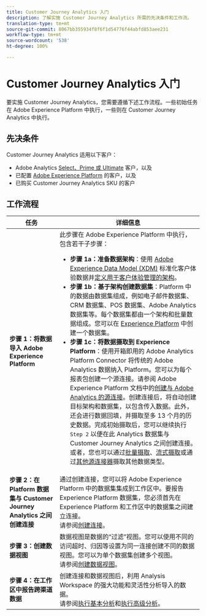 ```yaml
---
title: Customer Journey Analytics 入门
description: 了解实施 Customer Journey Analytics 所需的先决条件和工作流。
translation-type: tm+mt
source-git-commit: 8067bb355934f8f6f1d54776f44abfd853aee231
workflow-type: tm+mt
source-wordcount: '538'
ht-degree: 100%

---
```



# Customer Journey Analytics 入门

要实施 Customer Journey Analytics，您需要遵循下述工作流程。一些初始任务在 Adobe Experience Platform 中执行，一些则在 Customer Journey Analytics 中执行。

## 先决条件

Customer Journey Analytics 适用以下客户：

* Adobe Analytics [Select、Prime 或 Ultimate](https://www.adobe.com/cn/analytics/compare-adobe-analytics-packages.html) 客户，以及
* 已配置 [Adobe Experience Platform](https://www.adobe.com/cn/experience-platform.html) 的客户，以及
* 已购买 Customer Journey Analytics SKU 的客户

## 工作流程

| 任务 | 详细信息 |
|---|---|
| **步骤 1：将数据导入 Adobe Experience Platform** | 此步骤在 Adobe Experience Platform 中执行，包含若干子步骤：<ul><li>**步骤 1a：准备数据架构**：使用 [Adobe Experience Data Model (XDM)](https://www.adobe.io/apis/experienceplatform/home/xdm.html) 标准化客户体验数据并[定义用于客户体验管理的架构](https://www.adobe.io/apis/experienceplatform/home/tutorials/alltutorials.html#!api-specification/markdown/narrative/tutorials/schema_editor_tutorial/schema_editor_tutorial.md)。</li><li>**步骤 1b：基于架构创建数据集**：Platform 中的数据由数据集组成，例如电子邮件数据集、CRM 数据集、POS 数据集、Adobe Analytics 数据集等。每个数据集都由一个架构和批量数据组成。您可以在 [Experience Platform](https://www.adobe.io/apis/experienceplatform/home/tutorials/alltutorials.html#!api-specification/markdown/narrative/tutorials/creating_a_dataset_tutorial/creating_a_dataset_tutorial.md) 中创建一个数据集。</li><li>**步骤 1c：将数据摄取到 Experience Platform**：使用开箱即用的 Adobe Analytics Platform Connector 将传统的 Adobe Analytics 数据纳入 Platform。您可以为每个报表包创建一个源连接。请参阅 Adobe Experience Platform 文档中的[创建与 Adobe Analytics 的源连接](https://www.adobe.io/apis/experienceplatform/home/tutorials/alltutorials.html#!api-specification/markdown/narrative/tutorials/sources_tutorial/adobe-analytics-ui-tutorial.md)。创建连接后，将自动创建目标架构和数据集，以包含传入数据。此外，还会进行数据回填，并摄取至多 13 个月的历史数据。完成初始摄取后，您可以继续执行 `Step 2` 以便在此 Analytics 数据集与 Customer Journey Analytics 之间创建连接。或者，您也可以通过[批量摄取](https://www.adobe.io/apis/experienceplatform/home/data-ingestion/data-ingestion-services.html#!api-specification/markdown/narrative/technical_overview/ingest_architectural_overview/ingest_architectural_overview.md)、[流式摄取](https://www.adobe.io/apis/experienceplatform/home/data-ingestion/data-ingestion-services.html#!api-specification/markdown/narrative/technical_overview/streaming_ingest/streaming_ingest_overview.md)或通过[其他源连接器](https://www.adobe.io/apis/experienceplatform/home/data-ingestion/data-ingestion-services.html#!api-specification/markdown/narrative/technical_overview/acp_connectors_overview/acp-connectors-overview.md)摄取其他数据类型。</li></ul> |
| **步骤 2：在 Platform 数据集与 Customer Journey Analytics 之间创建连接** | 通过创建连接，您可以将 Adobe Experience Platform 中的数据集集成到工作区中。要报告 Experience Platform 数据集，您必须首先在 Experience Platform 和工作区中的数据集之间建立连接。<br>请参阅[创建连接](/help/connections/create-connection.md)。 |
| **步骤 3：创建数据视图** | 数据视图是数据的“过滤”视图。您可以使用不同的访问超时、归因等设置为同一连接创建不同的数据视图。您可以为单个数据集创建多个视图。<br>请参阅[创建数据视图](/help/data-views/create-dataview.md)。 |
| **步骤 4：在工作区中报告跨渠道数据** | 创建连接和数据视图后，利用 Analysis Workspace 的强大功能和灵活性分析导入的数据。<br>请参阅[执行基本分析](/help/analysis-workspace/perform-basic-analysis.md)和[执行高级分析](/help/analysis-workspace/perform-adv-analysis.md)。 |
